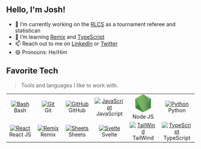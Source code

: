 ## Hello, I'm Josh!

- 🔭 I’m currently working on the [RLCS](https://liquipedia.net/rocketleague/Rocket_League_Championship_Series) as a tournament referee and statistican
- 🌱 I’m learning [Remix](https://remix.run/) and [TypeScript](https://www.typescriptlang.org/)
- 📫 Reach out to me on [LinkedIn](https://www.linkedin.com/in/JasherIO/) or [Twitter](https://twitter.com/JasherIO)
- 😄 Pronouns: He/Him

<!-- SourcE: https://github.com/suhailkakar/suhailkakar/blob/main/README.md -->
<h2 align="left" id="jasher-tech">Favorite Tech</h2>

> Tools and languages I like to work with.

<table align="center">
  <tr>
    <td align="center" width="96">
      <a href="#jasher-tech">
        <img src="https://bashlogo.com/img/symbol/png/full_colored_dark.png" width="48" height="48" alt="Bash" />
      </a>
      <br>Bash
    </td>
    <td align="center" width="96">
      <a href="#jasher-tech" >
        <img src="https://upload.wikimedia.org/wikipedia/commons/thumb/3/3f/Git_icon.svg/1200px-Git_icon.svg.png" width="48" height="48" alt="Git" />
      </a>
      <br>Git
    </td>
    <td align="center" width="96">
      <a href="#jasher-tech">
        <img src="https://github.githubassets.com/images/modules/site/icons/footer/github-mark.svg" width="48" height="48" alt="GitHub" />
      </a>
      <br>GitHub
    </td>
    <td align="center" width="96">
      <a href="#jasher-tech">
        <img src="https://upload.wikimedia.org/wikipedia/commons/thumb/9/99/Unofficial_JavaScript_logo_2.svg/1024px-Unofficial_JavaScript_logo_2.svg.png" width="48" height="48" alt="JavaScript" />
      </a>
      <br>JavaScript
    </td>
    <td align="center" width="96">
      <a href="#jasher-tech">
        <img src="https://raw.githubusercontent.com/github/explore/80688e429a7d4ef2fca1e82350fe8e3517d3494d/topics/nodejs/nodejs.png" width="48" height="48" alt="Node JS" />
      </a>
      <br>Node JS
    </td>
    <td align="center" width="96">
      <a href="#jasher-tech">
        <img src="https://upload.wikimedia.org/wikipedia/commons/thumb/c/c3/Python-logo-notext.svg/1200px-Python-logo-notext.svg.png" width="48" height="48" alt="Python" />
      </a>
      <br>Python
    </td>
  </tr>
  
  <tr>
    <td align="center" width="96">
      <a href="#jasher-tech">
        <img src="https://brandlogos.net/wp-content/uploads/2020/09/react-logo.png" width="48" height="48" alt="React" />
      </a>
      <br>React JS
    </td>
    <td align="center" width="96">
      <a href="#jasher-tech">
        <!-- Source: https://drive.google.com/drive/u/0/folders/1pbHnJqg8Y1ATs0Oi8gARH7wccJGv4I2c / https://imgur.com/5u9iyzx -->
        <img src="https://i.imgur.com/5u9iyzx.png" width="48" height="48" alt="Remix" />
      </a>
      <br>Remix
    </td>
     <td align="center" width="96">
      <a href="#jasher-tech">
        <!-- Source: https://about.google/brand-resource-center/logos-list/ -->
        <img src="https://lh3.googleusercontent.com/yCF7mTvXRF_EhDf7Kun5_-LMYTbD2IL-stx_D97EzpACfhpGjY_Frx8NZw63rSn2dME0v8-Im49Mh16htvPAGmEOMhiTxDZzo6rB7MY" width="48" height="48" alt="Sheets" />
      </a>
      <br>Sheets
    </td>
    <td align="center" width="96">
      <a href="#jasher-tech">
        <img src="https://svelte.dev/svelte-logo.svg" width="48" height="48" alt="Svelte" />
      </a>
      <br>Svelte
    </td>
    <td align="center" width="96">
      <a href="#jasher-tech">
        <img src="https://tailwindcss.com/_next/static/media/tailwindcss-mark.79614a5f61617ba49a0891494521226b.svg" width="48" height="48" alt="TailWind" />
      </a>
      <br>TailWind
    </td>
    <td align="center" width="96">
      <a href="#jasher-tech">
        <img src="https://upload.wikimedia.org/wikipedia/commons/thumb/4/4c/Typescript_logo_2020.svg/1200px-Typescript_logo_2020.svg.png" width="48" height="48" alt="TypeScript" />
      </a>
      <br>TypeScript
    </td>
  </tr>
    
</table>

<!--
**JasherIO/JasherIO** is a ✨ _special_ ✨ repository because its `README.md` (this file) appears on your GitHub profile.

Here are some ideas to get you started:

- 🔭 I’m currently working on ...
- 🌱 I’m currently learning ...
- 👯 I’m looking to collaborate on ...
- 🤔 I’m looking for help with ...
- 💬 Ask me about ...
- 📫 How to reach me: ...
- 😄 Pronouns: ...
- ⚡ Fun fact: ...
-->
